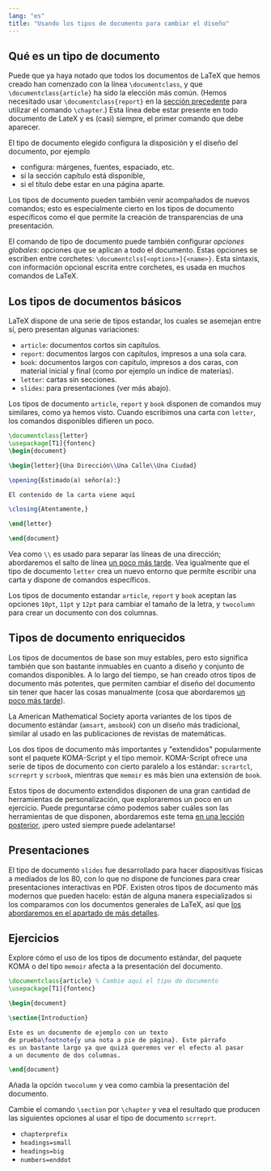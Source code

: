 ```yaml
---
lang: "es"
title: "Usando los tipos de documento para cambiar el diseño"
---
```


## Qué es un tipo de documento

Puede que ya haya notado que todos los documentos de LaTeX que hemos creado
han comenzado con la línea `\documentclass`, y que `\documentclass{article}`
ha sido la elección más común. (Hemos necesitado usar `\documentclass{report}` en
la [sección precedente](lesson-04) para utilizar el comando `\chapter`.) Esta línea
debe estar presente en todo documento de LateX y es (casi) siempre, el primer comando
que debe aparecer.

El tipo de documento elegido configura la disposición y el diseño del documento, por ejemplo

- configura: márgenes, fuentes, espaciado, etc.
- si la sección capítulo está disponible,
- si el título debe estar en una página aparte.

Los tipos de documento pueden también venir acompañados de nuevos comandos; esto es especialmente
cierto en los tipos de documento específicos como el que permite la creación de transparencias
de una presentación.

El comando de tipo de documento puede también configurar _opciones globales_: opciones
que se aplican a todo el documento. Estas opciones se escriben entre corchetes:
`\documentclss[<options>]{<name>}`. Esta sintaxis, con información opcional escrita
entre corchetes, es usada en muchos comandos de LaTeX.

## Los tipos de documentos básicos 

LaTeX dispone de una serie de tipos estandar, los cuales se asemejan entre sí, pero
presentan algunas variaciones:

- `article`: documentos cortos sin capítulos.
- `report`: documentos largos con capítulos, impresos a una sola cara.
- `book`: documentos largos con capítulo, impresos a dos caras, con material
inicial y final (como por ejemplo un índice de materias).
- `letter`: cartas sin secciones.
- `slides`: para presentaciones (ver más abajo).  

Los tipos de documento `article`, `report` y `book` disponen de comandos muy similares,
como ya hemos visto. Cuando escribimos una carta con `letter`, los comandos disponibles
difieren un poco.

```latex
\documentclass{letter}
\usepackage[T1]{fontenc}
\begin{document}

\begin{letter}{Una Dirección\\Una Calle\\Una Ciudad}

\opening{Estimado(a) señor(a):}

El contenido de la carta viene aquí

\closing{Atentamente,}

\end{letter}

\end{document}
```

Vea como ``\\`` es usado para separar las líneas de una dirección; abordaremos el
salto de línea [un poco más tarde](lesson-11). Vea igualmente que el tipo de documento
`letter` crea un nuevo entorno que permite escribir una carta y dispone de comandos específicos.

Los tipos de documento estandar `article`, `report` y `book` aceptan las opciones `10pt`,
`11pt` y `12pt` para cambiar el tamaño de la letra, y `twocolumn` para crear
un documento con dos columnas. 

## Tipos de documento enriquecidos

Los tipos de documentos de base son muy estables, pero esto significa también que
son bastante inmuables en cuanto a diseño y conjunto de comandos disponibles. A lo largo
del tiempo, se han creado otros tipos de documento más potentes, que permiten cambiar
el diseño del documento sin tener que hacer las cosas manualmente (cosa que abordaremos
[un poco más tarde](lesson-11)).

La American Mathematical Society aporta variantes de los tipos de documento estándar
(`amsart`, `amsbook`) con un diseño más tradicional, similar al usado en las
publicaciones de revistas de matemáticas.

Los dos tipos de documento más importantes y "extendidos" popularmente sont el 
paquete KOMA-Script y el tipo memoir. KOMA-Script ofrece una serie de tipos de documento 
con cierto paralelo a los estándar: `scrartcl`, `scrreprt` y `scrbook`, mientras que `memoir`
es más bien una extensión de `book`. 

Estos tipos de documento extendidos disponen de una gran cantidad de herramientas de personalización,
que exploraremos un poco en un ejercicio. Puede preguntarse cómo podemos saber cuáles son las
herramientas de que disponen, abordaremos este tema [en una lección posterior](lesson-15), ¡pero
usted siempre puede adelantarse!

## Presentaciones

El tipo de documento `slides` fue desarrollado para hacer diapositivas físicas 
a mediados de los 80, con lo que no dispone de funciones para crear presentaciones interactivas
en PDF. Existen otros tipos de documento más modernos que pueden hacelo: están de alguna manera
especializados si los comparamos con los documentos generales de LaTeX, así que [los abordaremos en el
apartado de más detalles](more-05).

## Ejercicios

Explore cómo el uso de los tipos de documento estándar, del paquete KOMA o del 
tipo `memoir` afecta a la presentación del documento.

```latex
\documentclass{article} % Cambie aquí el tipo de documento
\usepackage[T1]{fontenc}

\begin{document}

\section{Introduction}

Este es un documento de ejemplo con un texto 
de prueba\footnote{y una nota a pie de página}. Este párrafo
es un bastante largo ya que quizá queremos ver el efecto al pasar
a un documento de dos columnas.

\end{document}
```

Añada la opción `twocolumn` y vea como cambia la presentación del documento.

Cambie el comando `\section` por `\chapter` y vea el resultado que producen las
siguientes opciones al usar el tipo de documento `scrreprt`.

- `chapterprefix`
- `headings=small`
- `headings=big`
- `numbers=enddot`
